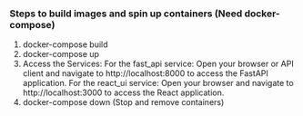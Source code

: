 ### Steps to build images and spin up containers (Need docker-compose)
1. docker-compose build
2. docker-compose up
3. Access the Services:
For the fast_api service: Open your browser or API client and navigate to http://localhost:8000 to access the FastAPI application.
For the react_ui service: Open your browser and navigate to http://localhost:3000 to access the React application.
4. docker-compose down (Stop and remove containers)
